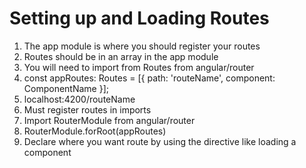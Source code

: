 # Setting up and Loading Routes
01. The app module is where you should register your routes
02. Routes should be in an array in the app module
03. You will need to import from Routes from angular/router
04. const appRoutes: Routes = [{ path: 'routeName', component: ComponentName }];
05. localhost:4200/routeName
06. Must register routes in imports
07. Import RouterModule from angular/router
08. RouterModule.forRoot(appRoutes)
09. Declare where you want route by using the directive <router-outlet> like loading a component